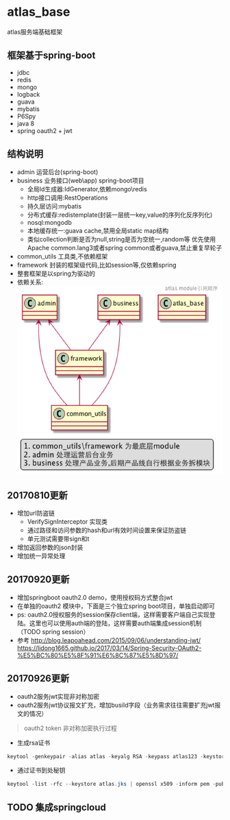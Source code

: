 atlas_base
==========

atlas服务端基础框架

## 框架基于spring-boot
- jdbc
- redis
- mongo
- logback
- guava
- mybatis
- P6Spy
- java 8
- spring oauth2 + jwt

## 结构说明
- admin 运营后台(spring-boot)
- business 业务接口(web\app) spring-boot项目
    - 全局Id生成器:IdGenerator,依赖mongo\redis
    - http接口调用:RestOperations
    - 持久层访问:mybatis
    - 分布式缓存:redistemplate(封装一层统一key,value的序列化反序列化)
    - nosql:mongodb
    - 本地缓存统一:guava cache,禁用全局static map结构
    - 类似collection判断是否为null,string是否为空统一,random等
    优先使用Apache common.lang3或者spring common或者guava,禁止重复早轮子
- common_utils 工具类,不依赖框架
- framework 封装的框架级代码,比如session等,仅依赖spring
- 整套框架是以spring为驱动的
- 依赖关系:
![依赖关系](seq-queue.png) 







## 20170810更新
- 增加url防盗链
    - VerifySignInterceptor 实现类
    - 通过路径和访问参数的hash和url有效时间设置来保证防盗链
    - 单元测试需要带sign和t
- 增加返回参数的json封装
- 增加统一异常处理


## 20170920更新
- 增加springboot oauth2.0 demo，使用授权码方式整合jwt
- 在单独的oauth2 模块中，下面是三个独立spring boot项目，单独启动即可
- ps: oauth2.0授权服务的session保存client端，这样需要客户端自己实现登陆。这里也可以使用auth端的登陆，这样需要auth端集成session机制（TODO spring session）
- 参考
   http://blog.leapoahead.com/2015/09/06/understanding-jwt/ 
   https://lidong1665.github.io/2017/03/14/Spring-Security-OAuth2-%E5%BC%80%E5%8F%91%E6%8C%87%E5%8D%97/

## 20170926更新
- oauth2服务jwt实现非对称加密
- oauth2服务jwt协议报文扩充，增加busiId字段（业务需求往往需要扩充jwt报文的情况）

> oauth2 token 非对称加密执行过程

- 生成rsa证书

```java
keytool -genkeypair -alias atlas -keyalg RSA -keypass atlas123 -keystore atlas.jks -storepass atlas123
```

- 通过证书到处秘钥

```java
keytool -list -rfc --keystore atlas.jks | openssl x509 -inform pem -pubkey
```


## TODO 集成springcloud


